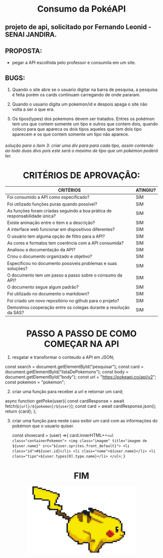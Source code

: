 <h1 align="center"> Consumo da PokéAPI </h1>

## projeto de api, solicitado por Fernando Leonid - SENAI JANDIRA.

## PROPOSTA:

* pegar a API escolhida pelo professor e consumila em um site.

## BUGS:

1. Quando o site abre se o usuario digitar na barra de pesquisa, a pesquisa é feita porém os cards continuam carregando de onde pararam.

2. Quando o usuario digita um pokemon/id e despois apaga o site não volta a ser o que era.

3. Os tipos(types) dos pokemons devem ser tratados. Entres os pokémon tem uns que contem somente um tipo e outros que contem dois, quando coloco para que apareca os dois tipos aqueles que tem dois tipo aparecem e os que contem somente um tipo não aparece.

###### solução para o item 3: criar uma div para para cada tipo, assim contendo ao todo duas divs pois este será o maximo de tipo que um pokémon poderá ter.

<h1 align="center"> CRITÉRIOS DE APROVAÇÂO: </h1>

CRITÈRIOS | ATINGIU?
----------|----------
Foi consumido a API como especificado? | SIM
Foi utilizado funções puras quando possível? | SIM
As funções foram criadas seguindo a boa prática de responsabilidade única? | SIM
Existe animação entre o item e a descrição? | SIM
A interface web funcionar em dispositivos diferentes? | SIM
O usuário tem alguma opção de filtro para a API? | SIM
As cores e formatos tem coerência com a API consumida? | SIM
Analisou a documentação da API? | SIM
Criou o documento organizado e objetivo? | SIM
Especificou no documento possíveis problemas e suas soluções? | SIM
O documento tem um passo a passo sobre o consumo da API? | SIM
O documento segue algum padrão? | SIM
Foi utilizado no documento o markdown? | SIM
Foi criado um novo repositório no github para o projeto? | SIM
Demostrou cooperação entre os colegas durante a resolução da SAS? | SIM

<h1 align="center"> PASSO A PASSO DE COMO COMEÇAR NA API </h1>

1. resgatar e transformar o conteudo a API em JSON;

  const search = document.getElementById("pesquisar");
  const card = document.getElementById("listaDePokemons");
  const body = document.getElementById("body");
  const url = "https://pokeapi.co/api/v2";
  const pokemon = "pokemon";

2. criar uma função para receber a url e retornar um card;

  async function getPoke(user){
      const cardResponse = await fetch(`${url}/${pokemon}/${user}`);
      const card = await cardResponse.json();
      return {card};
  };
  
3. criar uma função para neste caso exibir um card com as informações do pokémon que o usuario quiser.
  
    const showcard = (user) =>{
      card.innerHTML+=`
          <ul class="containerPokemon">
              <img class="imagem" title="imagem de ${user.name}" src="${user.sprites.front_default}">
              <li class="id">#${user.id}</li>
              <li class="nome">${user.name}</li>
              <li class="tipo">${user.types[0].type.name}</li>
          </ul>
      `;
    }
    
<h1 align="center"> FIM </h1>

<p align="center">
  <img align="center" width="360" height="222" src="https://github.com/everson296/8-PokeApi/blob/master/pikachu.gif">
</p>

